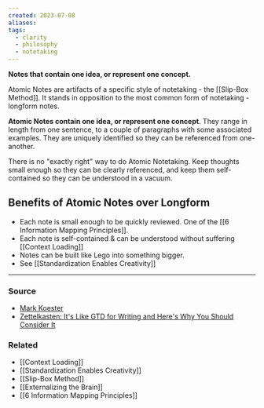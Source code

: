 ```yaml
---
created: 2023-07-08
aliases: 
tags:
  - clarity
  - philosophy
  - notetaking
---
```

**Notes that contain one idea, or represent one concept.**

Atomic Notes are artifacts of a specific style of notetaking - the [[Slip-Box Method]]. It stands in opposition to the most common form of notetaking - longform notes. 

**Atomic Notes contain one idea, or represent one concept**. They range in length from one sentence, to a couple of paragraphs with some associated examples. They are uniquely identified so they can be referenced from one-another.

There is no "exactly right" way to do Atomic Notetaking. Keep thoughts small enough so they can be clearly referenced, and keep them self-contained so they can be understood in a vacuum.

## Benefits of Atomic Notes over Longform

- Each note is small enough to be quickly reviewed. One of the [[6 Information Mapping Principles]].
- Each note is self-contained & can be understood without suffering [[Context Loading]]
- Notes can be built like Lego into something bigger.
- See [[Standardization Enables Creativity]]

****
### Source
- [Mark Koester](http://www.markwk.com/smart-notes.html)
- [Zettelkasten: It's Like GTD for Writing and Here's Why You Should Consider It](https://writingcooperative.com/zettelkasten-its-like-gtd-for-writing-and-here-s-why-you-should-consider-it-7dddf02be394)

### Related
- [[Context Loading]]
- [[Standardization Enables Creativity]]
- [[Slip-Box Method]]
- [[Externalizing the Brain]]
- [[6 Information Mapping Principles]]